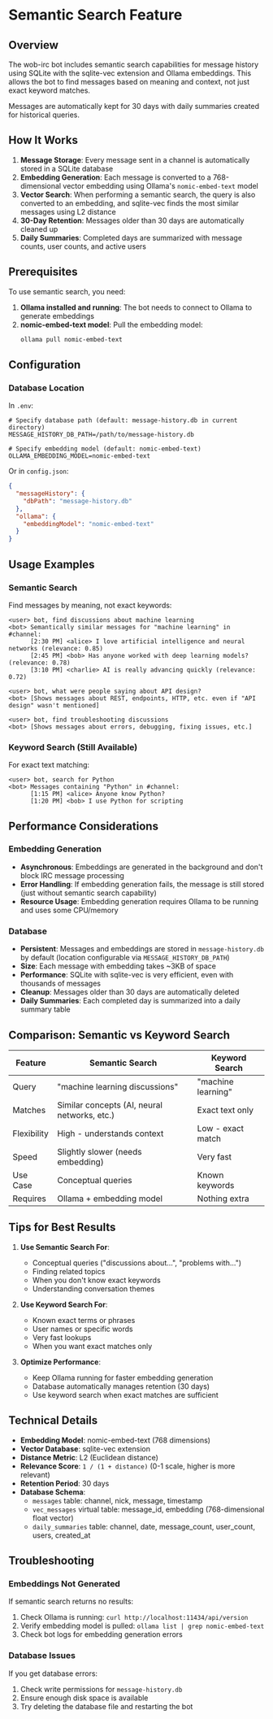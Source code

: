 # Semantic Search Feature

## Overview

The wob-irc bot includes semantic search capabilities for message history using SQLite with the sqlite-vec extension and Ollama embeddings. This allows the bot to find messages based on meaning and context, not just exact keyword matches.

Messages are automatically kept for 30 days with daily summaries created for historical queries.

## How It Works

1. **Message Storage**: Every message sent in a channel is automatically stored in a SQLite database
2. **Embedding Generation**: Each message is converted to a 768-dimensional vector embedding using Ollama's `nomic-embed-text` model
3. **Vector Search**: When performing a semantic search, the query is also converted to an embedding, and sqlite-vec finds the most similar messages using L2 distance
4. **30-Day Retention**: Messages older than 30 days are automatically cleaned up
5. **Daily Summaries**: Completed days are summarized with message counts, user counts, and active users

## Prerequisites

To use semantic search, you need:

1. **Ollama installed and running**: The bot needs to connect to Ollama to generate embeddings
2. **nomic-embed-text model**: Pull the embedding model:
   ```bash
   ollama pull nomic-embed-text
   ```

## Configuration

### Database Location

In `.env`:
```env
# Specify database path (default: message-history.db in current directory)
MESSAGE_HISTORY_DB_PATH=/path/to/message-history.db

# Specify embedding model (default: nomic-embed-text)
OLLAMA_EMBEDDING_MODEL=nomic-embed-text
```

Or in `config.json`:
```json
{
  "messageHistory": {
    "dbPath": "message-history.db"
  },
  "ollama": {
    "embeddingModel": "nomic-embed-text"
  }
}
```

## Usage Examples

### Semantic Search
Find messages by meaning, not exact keywords:

```
<user> bot, find discussions about machine learning
<bot> Semantically similar messages for "machine learning" in #channel:
      [2:30 PM] <alice> I love artificial intelligence and neural networks (relevance: 0.85)
      [2:45 PM] <bob> Has anyone worked with deep learning models? (relevance: 0.78)
      [3:10 PM] <charlie> AI is really advancing quickly (relevance: 0.72)
```

```
<user> bot, what were people saying about API design?
<bot> [Shows messages about REST, endpoints, HTTP, etc. even if "API design" wasn't mentioned]
```

```
<user> bot, find troubleshooting discussions
<bot> [Shows messages about errors, debugging, fixing issues, etc.]
```

### Keyword Search (Still Available)
For exact text matching:

```
<user> bot, search for Python
<bot> Messages containing "Python" in #channel:
      [1:15 PM] <alice> Anyone know Python?
      [1:20 PM] <bob> I use Python for scripting
```

## Performance Considerations

### Embedding Generation

- **Asynchronous**: Embeddings are generated in the background and don't block IRC message processing
- **Error Handling**: If embedding generation fails, the message is still stored (just without semantic search capability)
- **Resource Usage**: Embedding generation requires Ollama to be running and uses some CPU/memory

### Database

- **Persistent**: Messages and embeddings are stored in `message-history.db` by default (location configurable via `MESSAGE_HISTORY_DB_PATH`)
- **Size**: Each message with embedding takes ~3KB of space
- **Performance**: SQLite with sqlite-vec is very efficient, even with thousands of messages
- **Cleanup**: Messages older than 30 days are automatically deleted
- **Daily Summaries**: Each completed day is summarized into a daily summary table

## Comparison: Semantic vs Keyword Search

| Feature | Semantic Search | Keyword Search |
|---------|----------------|----------------|
| Query | "machine learning discussions" | "machine learning" |
| Matches | Similar concepts (AI, neural networks, etc.) | Exact text only |
| Flexibility | High - understands context | Low - exact match |
| Speed | Slightly slower (needs embedding) | Very fast |
| Use Case | Conceptual queries | Known keywords |
| Requires | Ollama + embedding model | Nothing extra |

## Tips for Best Results

1. **Use Semantic Search For**:
   - Conceptual queries ("discussions about...", "problems with...")
   - Finding related topics
   - When you don't know exact keywords
   - Understanding conversation themes

2. **Use Keyword Search For**:
   - Known exact terms or phrases
   - User names or specific words
   - Very fast lookups
   - When you want exact matches only

3. **Optimize Performance**:
   - Keep Ollama running for faster embedding generation
   - Database automatically manages retention (30 days)
   - Use keyword search when exact matches are sufficient

## Technical Details

- **Embedding Model**: nomic-embed-text (768 dimensions)
- **Vector Database**: sqlite-vec extension
- **Distance Metric**: L2 (Euclidean distance)
- **Relevance Score**: `1 / (1 + distance)` (0-1 scale, higher is more relevant)
- **Retention Period**: 30 days
- **Database Schema**: 
  - `messages` table: channel, nick, message, timestamp
  - `vec_messages` virtual table: message_id, embedding (768-dimensional float vector)
  - `daily_summaries` table: channel, date, message_count, user_count, users, created_at

## Troubleshooting

### Embeddings Not Generated

If semantic search returns no results:
1. Check Ollama is running: `curl http://localhost:11434/api/version`
2. Verify embedding model is pulled: `ollama list | grep nomic-embed-text`
3. Check bot logs for embedding generation errors

### Database Issues

If you get database errors:
1. Check write permissions for `message-history.db`
2. Ensure enough disk space is available
3. Try deleting the database file and restarting the bot
